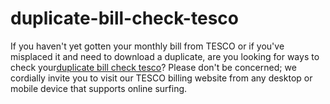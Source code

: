 # duplicate-bill-check-tesco
If you haven't yet gotten your monthly bill from TESCO or if you've misplaced it and need to download a duplicate, are you looking for ways to check your<a href="https://billsinfo.pk/tesco-online-bill/">duplicate bill check tesco</a>? Please don't be concerned; we cordially invite you to visit our TESCO billing website from any desktop or mobile device that supports online surfing.
